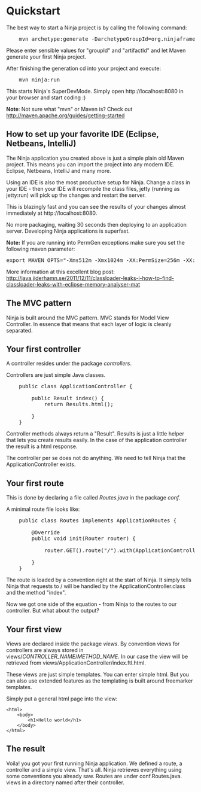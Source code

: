 Quickstart
==========

The best way to start a Ninja project is by calling the following command:

<pre class="prettyprint">
    mvn archetype:generate -DarchetypeGroupId=org.ninjaframework -DarchetypeArtifactId=ninja-servlet-jpa-blog-archetype
</pre>

Please enter sensible values for "groupId" and "artifactId" and let Maven generate your first Ninja project.


After finishing the generation cd into your project and execute:

<pre class="prettyprint">
    mvn ninja:run
</pre>

This starts Ninja's SuperDevMode. Simply open http://localhost:8080 in your browser and start coding :)

__Note__: Not sure what "mvn" or Maven is? Check out http://maven.apache.org/guides/getting-started

How to set up your favorite IDE (Eclipse, Netbeans, IntelliJ)
-------------------------------------------------------------

The Ninja application you created above is just a simple plain old Maven project. 
This means you can import the project into any modern IDE. Eclipse, Netbeans, IntelliJ and many more. 

Using an IDE is also the most productive setup for Ninja. 
Change a class in your IDE - then your IDE will recompile the class files, 
jetty (running as jetty:run) will pick up the changes and restart the server.

This is blazingly fast and you can see the results of your 
changes almost immediately at http://localhost:8080.

No more packaging, waiting 30 seconds then deploying to an application server. 
Developing Ninja applications is superfast.

__Note:__ If you are running into PermGen exceptions make sure you set the following maven parameter:

<pre>
export MAVEN_OPTS="-Xms512m -Xmx1024m -XX:PermSize=256m -XX:MaxPermSize=512m -XX:+UseConcMarkSweepGC -XX:+CMSClassUnloadingEnabled"
</pre>

More information at this excellent blog post: http://java.jiderhamn.se/2011/12/11/classloader-leaks-i-how-to-find-classloader-leaks-with-eclipse-memory-analyser-mat


The MVC pattern
---------------

Ninja is built around the MVC pattern. MVC stands for Model View Controller. In
essence that means that each layer of logic is cleanly separated.

Your first controller
---------------------

A controller resides under the package *controllers*.

Controllers are just simple Java classes. 

<pre class="prettyprint">
    public class ApplicationController {       
    
        public Result index() {
            return Results.html();
    
        }
    }
</pre>

Controller methods always return a "Result". Results is just a little helper that lets you create
results easily. In the case of the application controller the result is a html response.

The controller per se does not do anything. We need to tell Ninja that the ApplicationController exists.


Your first route
----------------

This is done by declaring a file called *Routes.java* in the package *conf*.

A minimal route file looks like:

<pre class="prettyprint">
    public class Routes implements ApplicationRoutes {
  
        @Override
        public void init(Router router) {
        
            router.GET().route("/").with(ApplicationController.class, "index");
        
        }
    }
</pre>
    
The route is loaded by a convention right at the start of Ninja. It simply tells Ninja that requests to /
will be handled by the ApplicationController.class and the method "index".

Now we got one side of the equation - from Ninja to the routes to our controller. But what about the output?


Your first view
---------------

Views are declared inside the package *views*. By convention views for controllers are always stored in
views/*CONTROLLER_NAME*/*METHOD_NAME*. In our case the view will be retrieved from views/ApplicationController/index.ftl.html.

These views are just simple templates. You can enter simple html. But you can also use extended features as the templating
is built around freemarker templates.

Simply put a general html page into the view:



    <html>
        <body>
            <h1>Hello world</h1>
        </body>
    </html>    


The result
----------
Voila! you got your first running Ninja application. We defined a route, a controller and a simple view. That's all. Ninja
retrieves everything using some conventions you already saw. Routes are under conf.Routes.java. views in a directory
named after their controller. 





